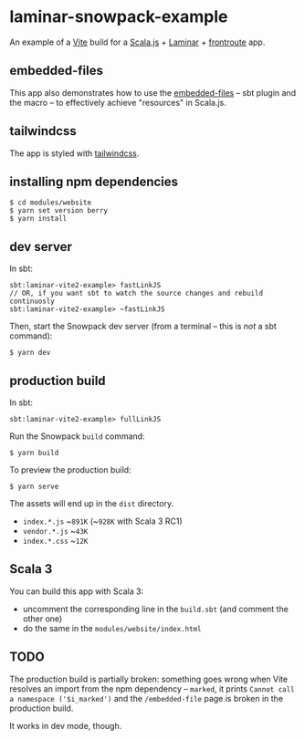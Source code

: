# laminar-snowpack-example

An example of a [Vite](https://vitejs.dev/) build for a [Scala.js](https://scala-js.org) + [Laminar](https://github.com/raquo/Laminar) +
[frontroute](https://github.com/tulz-app/frontroute) app.

## embedded-files

This app also demonstrates how to use the [embedded-files](https://github.com/yurique/embedded-files/) – sbt plugin and
the macro – to effectively achieve "resources" in Scala.js.

## tailwindcss

The app is styled with [tailwindcss](https://tailwindcss.com/).

## installing npm dependencies

```console
$ cd modules/website
$ yarn set version berry
$ yarn install
```

## dev server

In sbt:
```
sbt:laminar-vite2-example> fastLinkJS
// OR, if you want sbt to watch the source changes and rebuild continuosly
sbt:laminar-vite2-example> ~fastLinkJS
```

Then, start the Snowpack dev server (from a terminal – this is *not* a sbt command):

```console
$ yarn dev
```

## production build

In sbt:
```
sbt:laminar-vite2-example> fullLinkJS
```

Run the Snowpack `build` command:

```console
$ yarn build
```

To preview the production build:

```console
$ yarn serve
```

The assets will end up in the `dist` directory.

* `index.*.js` ~`891K` (~`928K` with Scala 3 RC1)
* `vendor.*.js` ~`43K`
* `index.*.css` ~`12K`

## Scala 3

You can build this app with Scala 3:

* uncomment the corresponding line in the `build.sbt` (and comment the other one)
* do the same in the `modules/website/index.html`

## TODO

The production build is partially broken: something goes wrong when Vite resolves an import from the npm dependency – `marked`,
it prints `Cannot call a namespace ('$i_marked')` and the `/embedded-file` page is broken in the production build. 

It works in dev mode, though.
